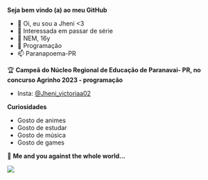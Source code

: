**Seja bem vindo (a) ao meu GitHub**

- 👋  Oi, eu sou a Jheni <3
- 👀  Interessada em passar de série
- 🌱  NEM, 16y 
- 💞️  Programação 
- 📫  Paranapoema-PR

 🏆 **Campeã do Núcleo Regional de Educação de Paranavai- PR, no concurso Agrinho 2023 - programação**

- Insta: [@Jheni_victoriaa02](https://www.instagram.com/jheni_victoriaa02/?next=%2F)


 **Curiosidades**

- Gosto de animes
- Gosto de estudar
- Gosto de música
- Gosto de games

💞️ **Me and you against the whole world...**

![](https://media.tenor.com/_8Q6Wt_5lIIAAAAC/zero-two-smile.gif)


